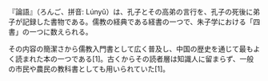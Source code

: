 『論語』（ろんご、拼音: Lúnyǔ）は、孔子とその高弟の言行を、孔子の死後に弟子が記録した書物である。儒教の経典である経書の一つで、朱子学における「四書」の一つに数えられる。

その内容の簡潔さから儒教入門書として広く普及し、中国の歴史を通じて最もよく読まれた本の一つである[1]。古くからその読者層は知識人に留まらず、一般の市民や農民の教科書としても用いられていた[1]。